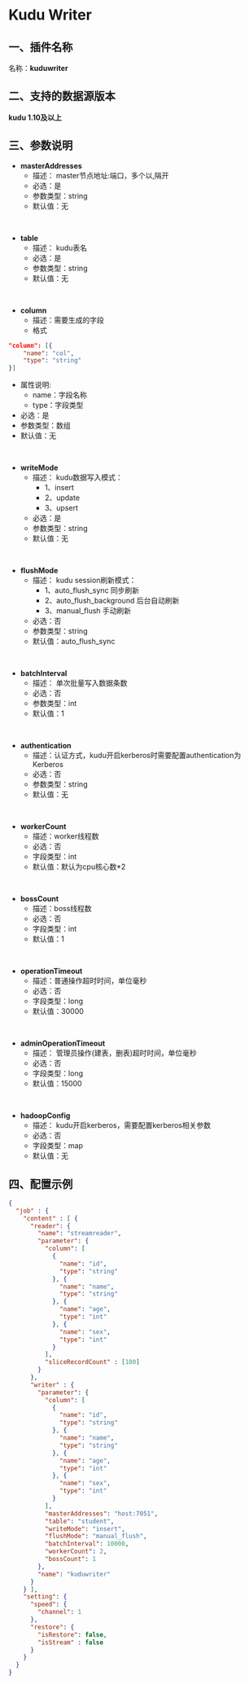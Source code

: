 # Kudu Writer

## 一、插件名称
名称：**kuduwriter**

## 二、支持的数据源版本
**kudu 1.10及以上**


## 三、参数说明


- **masterAddresses**
  - 描述： master节点地址:端口，多个以,隔开
  - 必选：是
  - 参数类型：string
  - 默认值：无

<br/>

- **table**
  - 描述： kudu表名
  - 必选：是
  - 参数类型：string
  - 默认值：无

<br/>

- **column**
  - 描述：需要生成的字段
  - 格式
```json
"column": [{
    "name": "col",
    "type": "string"
}]
```

- 属性说明:
  - name：字段名称
  - type：字段类型
- 必选：是
- 参数类型：数组
- 默认值：无

<br/>

- **writeMode**
  - 描述： kudu数据写入模式：
    - 1、insert
    - 2、update
    - 3、upsert
  - 必选：是
  - 参数类型：string
  - 默认值：无

<br/>

- **flushMode**
  - 描述： kudu session刷新模式：
    - 1、auto_flush_sync 同步刷新
    - 2、auto_flush_background  后台自动刷新
    - 3、manual_flush 手动刷新
  - 必选：否
  - 参数类型：string
  - 默认值：auto_flush_sync

<br/>

- **batchInterval**
  - 描述： 单次批量写入数据条数
  - 必选：否
  - 参数类型：int
  - 默认值：1

<br/>

- **authentication**
  - 描述：认证方式，kudu开启kerberos时需要配置authentication为Kerberos
  - 必选：否
  - 参数类型：string
  - 默认值：无

<br/>

- **workerCount**
  - 描述：worker线程数
  - 必选：否
  - 字段类型：int
  - 默认值：默认为cpu核心数*2

<br/>

- **bossCount**
  - 描述：boss线程数
  - 必选：否
  - 字段类型：int
  - 默认值：1

<br/>

- **operationTimeout**
  - 描述：普通操作超时时间，单位毫秒
  - 必选：否
  - 字段类型：long
  - 默认值：30000

<br/>

- **adminOperationTimeout**
  - 描述： 管理员操作(建表，删表)超时时间，单位毫秒
  - 必选：否
  - 字段类型：long
  - 默认值：15000

<br/>

- **hadoopConfig**
  - 描述： kudu开启kerberos，需要配置kerberos相关参数
  - 必选：否
  - 字段类型：map
  - 默认值：无



## 四、配置示例
```json
{
  "job" : {
    "content" : [ {
      "reader": {
        "name": "streamreader",
        "parameter": {
          "column": [
            {
              "name": "id",
              "type": "string"
            }, {
              "name": "name",
              "type": "string"
            }, {
              "name": "age",
              "type": "int"
            }, {
              "name": "sex",
              "type": "int"
            }
          ],
          "sliceRecordCount" : [100]
        }
      },
      "writer" : {
        "parameter": {
          "column": [
            {
              "name": "id",
              "type": "string"
            }, {
              "name": "name",
              "type": "string"
            }, {
              "name": "age",
              "type": "int"
            }, {
              "name": "sex",
              "type": "int"
            }
          ],
          "masterAddresses": "host:7051",
          "table": "student",
          "writeMode": "insert",
          "flushMode": "manual_flush",
          "batchInterval": 10000,
          "workerCount": 2,
          "bossCount": 1
        },
        "name": "kuduwriter"
      }
    } ],
    "setting": {
      "speed": {
        "channel": 1
      },
      "restore": {
        "isRestore": false,
        "isStream" : false
      }
    }
  }
}
```
